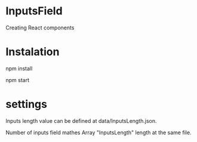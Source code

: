 # InputsField
Creating React components

# Instalation
npm install

npm start

# settings 
Inputs length value can be defined at data/InputsLength.json.

Number of inputs field mathes Array "InputsLength" length at the same file.
